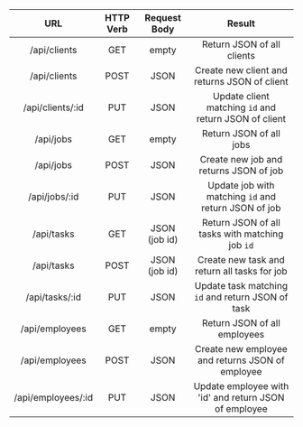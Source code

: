 |        URL         | HTTP Verb | Request Body  |                         Result                          |
|:------------------:|:---------:|:-------------:|:-------------------------------------------------------:|
| /api/clients       |    GET    |     empty     |                              Return JSON of all clients |
| /api/clients       |    POST   |     JSON      |            Create new client and returns JSON of client |
| /api/clients/:id   |    PUT    |     JSON      |   Update client matching `id` and return JSON of client |
| /api/jobs          |    GET    |     empty     |                                 Return JSON of all jobs |
| /api/jobs          |    POST   |     JSON      |                  Create new job and returns JSON of job |
| /api/jobs/:id      |    PUT    |     JSON      |    Update job with matching `id` and return JSON of job |
| /api/tasks         |    GET    | JSON (job id) |         Return JSON of all tasks with matching job `id` |
| /api/tasks         |    POST   | JSON (job id) |            Create new task and return all tasks for job |
| /api/tasks/:id     |    PUT    |     JSON      |       Update task matching `id` and return JSON of task |
| /api/employees     |    GET    |     empty     |                            Return JSON of all employees |
| /api/employees     |    POST   |     JSON      |        Create new employee and returns JSON of employee |
| /api/employees/:id |    PUT    |     JSON      |   Update employee with 'id' and return JSON of employee |